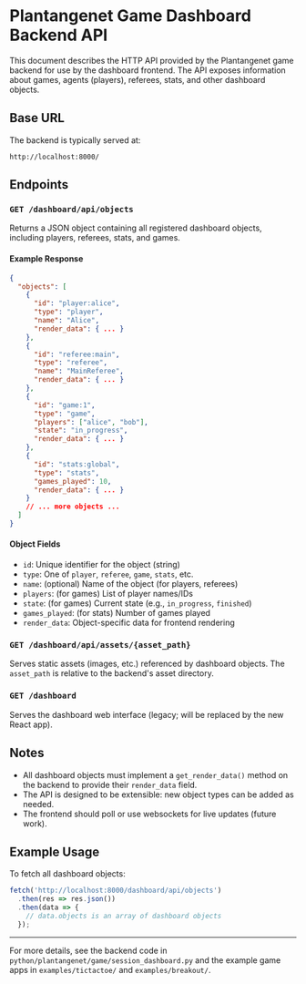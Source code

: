 # Plantangenet Game Dashboard Backend API

This document describes the HTTP API provided by the Plantangenet game backend for use by the dashboard frontend. The API exposes information about games, agents (players), referees, stats, and other dashboard objects.

## Base URL

The backend is typically served at:

```
http://localhost:8000/
```

## Endpoints

### `GET /dashboard/api/objects`

Returns a JSON object containing all registered dashboard objects, including players, referees, stats, and games.

#### Example Response

```json
{
  "objects": [
    {
      "id": "player:alice",
      "type": "player",
      "name": "Alice",
      "render_data": { ... }
    },
    {
      "id": "referee:main",
      "type": "referee",
      "name": "MainReferee",
      "render_data": { ... }
    },
    {
      "id": "game:1",
      "type": "game",
      "players": ["alice", "bob"],
      "state": "in_progress",
      "render_data": { ... }
    },
    {
      "id": "stats:global",
      "type": "stats",
      "games_played": 10,
      "render_data": { ... }
    }
    // ... more objects ...
  ]
}
```

#### Object Fields
- `id`: Unique identifier for the object (string)
- `type`: One of `player`, `referee`, `game`, `stats`, etc.
- `name`: (optional) Name of the object (for players, referees)
- `players`: (for games) List of player names/IDs
- `state`: (for games) Current state (e.g., `in_progress`, `finished`)
- `games_played`: (for stats) Number of games played
- `render_data`: Object-specific data for frontend rendering

### `GET /dashboard/api/assets/{asset_path}`

Serves static assets (images, etc.) referenced by dashboard objects. The `asset_path` is relative to the backend's asset directory.

### `GET /dashboard`

Serves the dashboard web interface (legacy; will be replaced by the new React app).

## Notes
- All dashboard objects must implement a `get_render_data()` method on the backend to provide their `render_data` field.
- The API is designed to be extensible: new object types can be added as needed.
- The frontend should poll or use websockets for live updates (future work).

## Example Usage
To fetch all dashboard objects:

```js
fetch('http://localhost:8000/dashboard/api/objects')
  .then(res => res.json())
  .then(data => {
    // data.objects is an array of dashboard objects
  });
```

---

For more details, see the backend code in `python/plantangenet/game/session_dashboard.py` and the example game apps in `examples/tictactoe/` and `examples/breakout/`.
